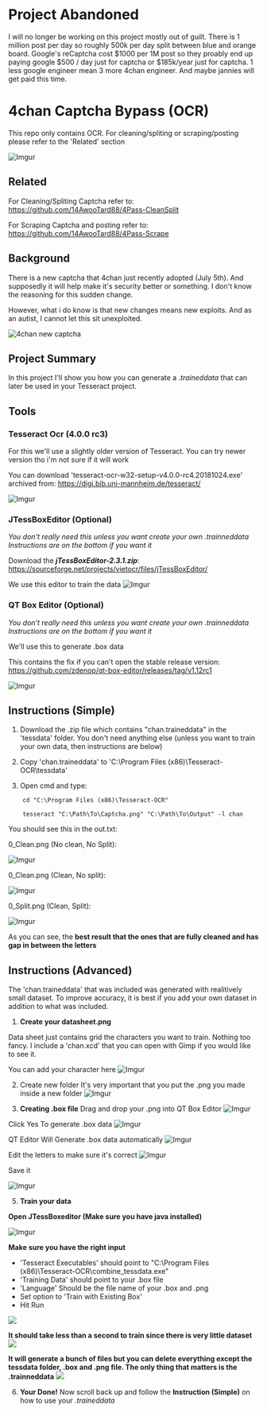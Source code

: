 # Project Abandoned

I will no longer be working on this project mostly out of guilt. There is 1 million post per day so roughly 500k per day split between blue and orange board. Google's reCaptcha cost $1000 per 1M post so they proably end up paying google $500 / day just for captcha or $185k/year just for captcha. 1 less google engineer mean 3 more 4chan engineer. And maybe jannies will get paid this time.

# 4chan Captcha Bypass (OCR)

This repo only contains OCR. For cleaning/spliting or scraping/posting please refer to the 'Related' section

![Imgur](https://i.imgur.com/VWvyWuh.png)

## Related

For Cleaning/Spliting Captcha refer to:
https://github.com/14AwooTard88/4Pass-CleanSplit

For Scraping Captcha and posting refer to:
https://github.com/14AwooTard88/4Pass-Scrape


## Background
There is a new captcha that 4chan just recently adopted (July 5th). And supposedly it will help make it's security better or something. I don't know the reasoning for this sudden change.

However, what i do know is that new changes means new exploits. And as an autist, I cannot let this sit unexploited.

![4chan new captcha](https://i.imgur.com/SvYiJZi.png)


## Project Summary

In this project I'll show you how you can generate a *.traineddata* that can later be used in your Tesseract project.

## Tools
### Tesseract Ocr (4.0.0 rc3)
For this we'll use a slightly older version of Tesseract. You can try newer version tho i'm not sure if it will work

You can download 'tesseract-ocr-w32-setup-v4.0.0-rc4.20181024.exe' archived from:
https://digi.bib.uni-mannheim.de/tesseract/

![Imgur](https://i.imgur.com/1SEwoDU.png)

### JTessBoxEditor (Optional)
*You don't really need this unless you want create your own .trainneddata
Instructions are on the bottom if you want it* 

Download the ***jTessBoxEditor-2.3.1.zip***:
https://sourceforge.net/projects/vietocr/files/jTessBoxEditor/

We use this editor to train the data
![Imgur](https://i.imgur.com/JcyaSZn.png)

### QT Box Editor (Optional)
*You don't really need this unless you want create your own .trainneddata
Instructions are on the bottom if you want it* 

We'll use this to generate .box data 

This contains the fix if you can't open the stable release version: 
https://github.com/zdenop/qt-box-editor/releases/tag/v1.12rc1

![Imgur](https://i.imgur.com/t1qg6j6.png)

## Instructions (Simple)
1. Download the .zip file which contains "chan.traineddata" in the 'tessdata' folder. You don't need anything else (unless you want to train your own data, then instructions are below)

2. Copy 'chan.traineddata' to 'C:\Program Files (x86)\Tesseract-OCR\tessdata'

2. Open cmd and type:

```
    cd "C:\Program Files (x86)\Tesseract-OCR"

    tesseract "C:\Path\To\Captcha.png" "C:\Path\To\Output" -l chan
```

You should see this in the out.txt:

0_Clean.png (No clean, No Split): 

![Imgur](https://i.imgur.com/r1HLB4x.png)

0_Clean.png (Clean, No split): 

![Imgur](https://i.imgur.com/YtOqim1.png)

0_Split.png (Clean, Split): 

![Imgur](https://i.imgur.com/VWvyWuh.png)

As you can see, the **best result that the ones that are fully cleaned and has gap in between the letters**

## Instructions (Advanced)
The 'chan.traineddata' that was included was generated with realitively small dataset. To improve accuracy, it is best if you add your own dataset in addition to what was included.

1. **Create your datasheet.png**

Data sheet just contains grid the characters you want to train. Nothing too fancy. I include a 'chan.xcd' that you can open with Gimp if you would like to see it.

You can add your character here
![Imgur](https://i.imgur.com/Y3pu8jU.png)

2. Create new folder
It's very important that you put the .png you made inside a new folder
![Imgur](https://i.imgur.com/QU5tJad.png)



4.  **Creating .box file**
Drag and drop your .png into QT Box Editor
![Imgur](https://i.imgur.com/nnzPUEo.png)

Click Yes To generate .box data
![Imgur](https://i.imgur.com/IbrYFpL.png)

QT Editor Will Generate .box data automatically
![Imgur](https://i.imgur.com/2XWgCCZ.png)

Edit the letters to make sure it's correct
![Imgur](https://i.imgur.com/VWaGsPg.png)

Save it

![Imgur](https://i.imgur.com/lGNU0IA.png)

5. **Train your data**

**Open JTessBoxeditor (Make sure you have java installed)**

![Imgur](https://i.imgur.com/5qXotWF.png)

**Make sure you have the right input**
- 'Tesseract Executables' should point to "C:\Program Files (x86)\Tesseract-OCR\combine_tessdata.exe"
- 'Training Data' should point to your .box file
- 'Language' Should be the file name of your .box and .png 
- Set option to 'Train with Existing Box'
- Hit Run

![](https://i.imgur.com/GefClWb.png)

**It should take less than a second to train since there is very little dataset**
![](https://i.imgur.com/buZdZrs.png)

**It will generate a bunch of files but you can delete everything except the tessdata folder, .box and .png file. The only thing that matters is the .trainneddata**
![](https://i.imgur.com/MLNvdxH.png)

6. **Your Done!**
Now scroll back up and follow the **Instruction (Simple)** on how to use your *.traineddata*

